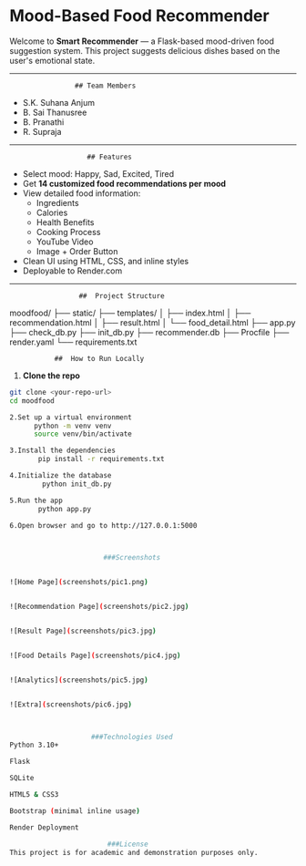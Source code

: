 
# Mood-Based Food Recommender

Welcome to **Smart Recommender** — a Flask-based mood-driven food suggestion system. This project suggests delicious dishes based on the user's emotional state.

---

                    ## Team Members

-  S.K. Suhana Anjum  
-  B. Sai Thanusree  
-  B. Pranathi  
- R. Supraja  

---

                       ## Features

- Select mood: Happy,  Sad,  Excited,  Tired
- Get **14 customized food recommendations per mood**
- View detailed food information:
  -  Ingredients
  -  Calories
  -  Health Benefits
  -  Cooking Process
  -  YouTube Video
  -  Image + Order Button
- Clean UI using HTML, CSS, and inline styles
- Deployable to Render.com

---

                     ##  Project Structure

moodfood/
├── static/
├── templates/
│ ├── index.html
│ ├── recommendation.html
│ ├── result.html
│ └── food_detail.html
├── app.py
├── check_db.py
├── init_db.py
├── recommender.db
├── Procfile
├── render.yaml
└── requirements.txt



               ##  How to Run Locally

   1. **Clone the repo**
   ```bash
   git clone <your-repo-url>
   cd moodfood

   2.Set up a virtual environment
         python -m venv venv
         source venv/bin/activate

   3.Install the dependencies
          pip install -r requirements.txt

   4.Initialize the database
           python init_db.py

   5.Run the app
          python app.py

   6.Open browser and go to http://127.0.0.1:5000 



                          ###Screenshots

  
![Home Page](screenshots/pic1.png)


![Recommendation Page](screenshots/pic2.jpg)


![Result Page](screenshots/pic3.jpg)


![Food Details Page](screenshots/pic4.jpg)


![Analytics](screenshots/pic5.jpg)


![Extra](screenshots/pic6.jpg)



                       ###Technologies Used
Python 3.10+

Flask

SQLite

HTML5 & CSS3

Bootstrap (minimal inline usage)

Render Deployment

                           ###License
This project is for academic and demonstration purposes only.
